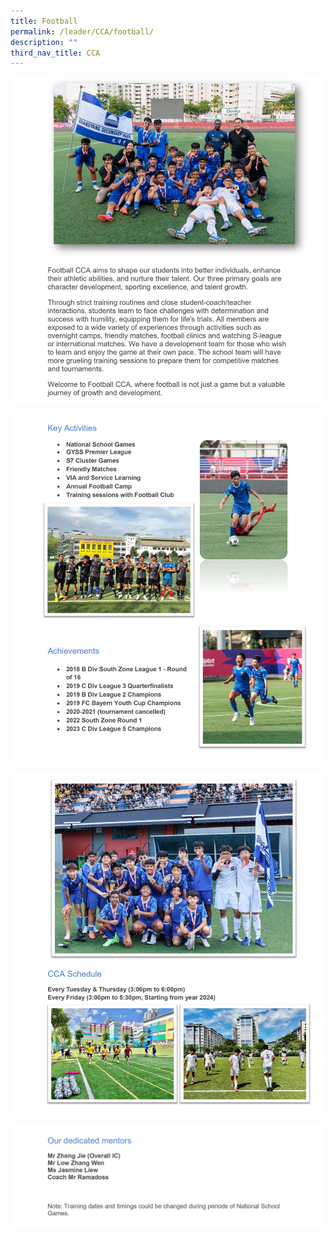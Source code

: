 ```yaml
---
title: Football
permalink: /leader/CCA/football/
description: ""
third_nav_title: CCA
---
```

![](/images/CCA/football_page-0001.jpg)

![](/images/CCA/football_page-0002.jpg)

![](/images/CCA/football_page-0003.jpg)

![](/images/CCA/football_page-0004.jpg)
